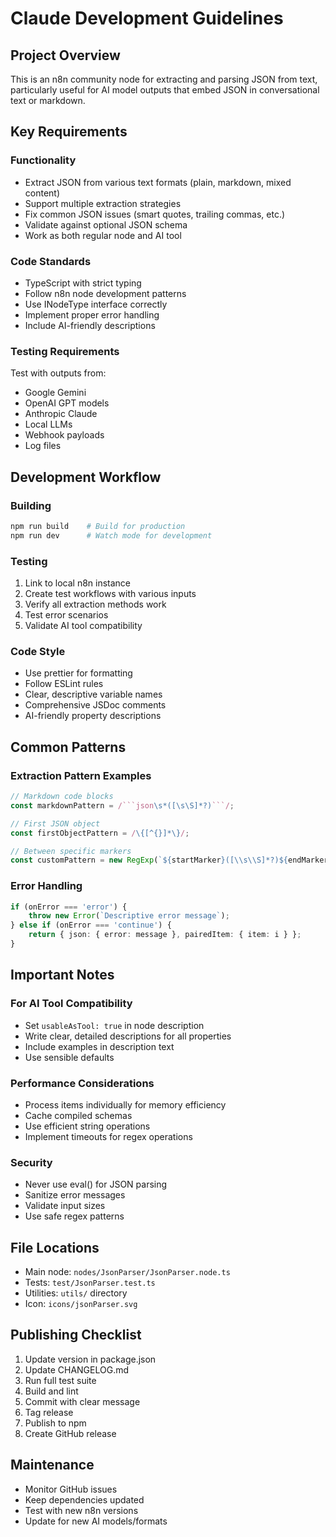 # Claude Development Guidelines

## Project Overview
This is an n8n community node for extracting and parsing JSON from text, particularly useful for AI model outputs that embed JSON in conversational text or markdown.

## Key Requirements

### Functionality
- Extract JSON from various text formats (plain, markdown, mixed content)
- Support multiple extraction strategies
- Fix common JSON issues (smart quotes, trailing commas, etc.)
- Validate against optional JSON schema
- Work as both regular node and AI tool

### Code Standards
- TypeScript with strict typing
- Follow n8n node development patterns
- Use INodeType interface correctly
- Implement proper error handling
- Include AI-friendly descriptions

### Testing Requirements
Test with outputs from:
- Google Gemini
- OpenAI GPT models
- Anthropic Claude
- Local LLMs
- Webhook payloads
- Log files

## Development Workflow

### Building
```bash
npm run build    # Build for production
npm run dev      # Watch mode for development
```

### Testing
1. Link to local n8n instance
2. Create test workflows with various inputs
3. Verify all extraction methods work
4. Test error scenarios
5. Validate AI tool compatibility

### Code Style
- Use prettier for formatting
- Follow ESLint rules
- Clear, descriptive variable names
- Comprehensive JSDoc comments
- AI-friendly property descriptions

## Common Patterns

### Extraction Pattern Examples
```typescript
// Markdown code blocks
const markdownPattern = /```json\s*([\s\S]*?)```/;

// First JSON object
const firstObjectPattern = /\{[^{}]*\}/;

// Between specific markers
const customPattern = new RegExp(`${startMarker}([\\s\\S]*?)${endMarker}`);
```

### Error Handling
```typescript
if (onError === 'error') {
    throw new Error(`Descriptive error message`);
} else if (onError === 'continue') {
    return { json: { error: message }, pairedItem: { item: i } };
}
```

## Important Notes

### For AI Tool Compatibility
- Set `usableAsTool: true` in node description
- Write clear, detailed descriptions for all properties
- Include examples in description text
- Use sensible defaults

### Performance Considerations
- Process items individually for memory efficiency
- Cache compiled schemas
- Use efficient string operations
- Implement timeouts for regex operations

### Security
- Never use eval() for JSON parsing
- Sanitize error messages
- Validate input sizes
- Use safe regex patterns

## File Locations
- Main node: `nodes/JsonParser/JsonParser.node.ts`
- Tests: `test/JsonParser.test.ts`
- Utilities: `utils/` directory
- Icon: `icons/jsonParser.svg`

## Publishing Checklist
1. Update version in package.json
2. Update CHANGELOG.md
3. Run full test suite
4. Build and lint
5. Commit with clear message
6. Tag release
7. Publish to npm
8. Create GitHub release

## Maintenance
- Monitor GitHub issues
- Keep dependencies updated
- Test with new n8n versions
- Update for new AI models/formats
